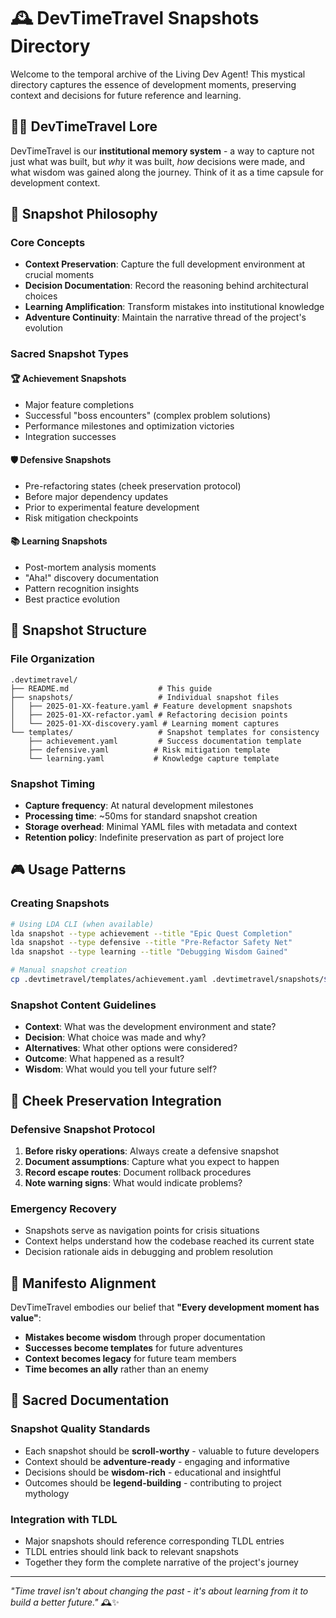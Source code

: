 # 🕰️ DevTimeTravel Snapshots Directory

Welcome to the temporal archive of the Living Dev Agent! This mystical directory captures the essence of development moments, preserving context and decisions for future reference and learning.

## 🧙‍♂️ DevTimeTravel Lore

DevTimeTravel is our **institutional memory system** - a way to capture not just what was built, but *why* it was built, *how* decisions were made, and what wisdom was gained along the journey. Think of it as a time capsule for development context.

## 🎯 Snapshot Philosophy

### Core Concepts
- **Context Preservation**: Capture the full development environment at crucial moments
- **Decision Documentation**: Record the reasoning behind architectural choices
- **Learning Amplification**: Transform mistakes into institutional knowledge
- **Adventure Continuity**: Maintain the narrative thread of the project's evolution

### Sacred Snapshot Types

#### 🏆 Achievement Snapshots
- Major feature completions
- Successful "boss encounters" (complex problem solutions)
- Performance milestones and optimization victories
- Integration successes

#### 🛡️ Defensive Snapshots
- Pre-refactoring states (cheek preservation protocol)
- Before major dependency updates
- Prior to experimental feature development
- Risk mitigation checkpoints

#### 📚 Learning Snapshots
- Post-mortem analysis moments
- "Aha!" discovery documentation
- Pattern recognition insights
- Best practice evolution

## 🧰 Snapshot Structure

### File Organization
```
.devtimetravel/
├── README.md                    # This guide
├── snapshots/                   # Individual snapshot files
│   ├── 2025-01-XX-feature.yaml # Feature development snapshots
│   ├── 2025-01-XX-refactor.yaml # Refactoring decision points
│   └── 2025-01-XX-discovery.yaml # Learning moment captures
└── templates/                   # Snapshot templates for consistency
    ├── achievement.yaml         # Success documentation template
    ├── defensive.yaml          # Risk mitigation template
    └── learning.yaml           # Knowledge capture template
```

### Snapshot Timing
- **Capture frequency**: At natural development milestones
- **Processing time**: ~50ms for standard snapshot creation
- **Storage overhead**: Minimal YAML files with metadata and context
- **Retention policy**: Indefinite preservation as part of project lore

## 🎮 Usage Patterns

### Creating Snapshots
```bash
# Using LDA CLI (when available)
lda snapshot --type achievement --title "Epic Quest Completion"
lda snapshot --type defensive --title "Pre-Refactor Safety Net"
lda snapshot --type learning --title "Debugging Wisdom Gained"

# Manual snapshot creation
cp .devtimetravel/templates/achievement.yaml .devtimetravel/snapshots/$(date +%Y-%m-%d)-title.yaml
```

### Snapshot Content Guidelines
- **Context**: What was the development environment and state?
- **Decision**: What choice was made and why?
- **Alternatives**: What other options were considered?
- **Outcome**: What happened as a result?
- **Wisdom**: What would you tell your future self?

## 🍑 Cheek Preservation Integration

### Defensive Snapshot Protocol
1. **Before risky operations**: Always create a defensive snapshot
2. **Document assumptions**: Capture what you expect to happen
3. **Record escape routes**: Document rollback procedures
4. **Note warning signs**: What would indicate problems?

### Emergency Recovery
- Snapshots serve as navigation points for crisis situations
- Context helps understand how the codebase reached its current state
- Decision rationale aids in debugging and problem resolution

## 🧬 Manifesto Alignment

DevTimeTravel embodies our belief that **"Every development moment has value"**:

- **Mistakes become wisdom** through proper documentation
- **Successes become templates** for future adventures
- **Context becomes legacy** for future team members
- **Time becomes an ally** rather than an enemy

## 🧾 Sacred Documentation

### Snapshot Quality Standards
- Each snapshot should be **scroll-worthy** - valuable to future developers
- Context should be **adventure-ready** - engaging and informative
- Decisions should be **wisdom-rich** - educational and insightful
- Outcomes should be **legend-building** - contributing to project mythology

### Integration with TLDL
- Major snapshots should reference corresponding TLDL entries
- TLDL entries should link back to relevant snapshots
- Together they form the complete narrative of the project's journey

---

*"Time travel isn't about changing the past - it's about learning from it to build a better future."* 🕰️✨
